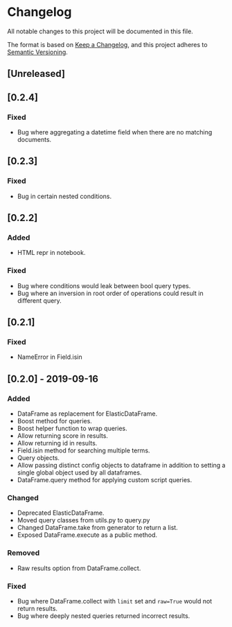 # Changelog

All notable changes to this project will be documented in this file.

The format is based on [Keep a Changelog](https://keepachangelog.com/en/1.0.0/),
and this project adheres to [Semantic Versioning](https://semver.org/spec/v2.0.0.html).

## [Unreleased]

## [0.2.4]

### Fixed

- Bug where aggregating a datetime field when there are no matching documents.

## [0.2.3]

### Fixed

- Bug in certain nested conditions.

## [0.2.2]

### Added

- HTML repr in notebook.

### Fixed

- Bug where conditions would leak between bool query types.
- Bug where an inversion in root order of operations could result in different query.

## [0.2.1]

### Fixed

- NameError in Field.isin

## [0.2.0] - 2019-09-16

### Added

- DataFrame as replacement for ElasticDataFrame.
- Boost method for queries.
- Boost helper function to wrap queries.
- Allow returning score in results.
- Allow returning id in results.
- Field.isin method for searching multiple terms.
- Query objects.
- Allow passing distinct config objects to dataframe in addition to setting a single global object used by all dataframes.
- DataFrame.query method for applying custom script queries.

### Changed

- Deprecated ElasticDataFrame.
- Moved query classes from utils.py to query.py
- Changed DataFrame.take from generator to return a list.
- Exposed DataFrame.execute as a public method.

### Removed

- Raw results option from DataFrame.collect.

### Fixed

- Bug where DataFrame.collect with `limit` set and `raw=True` would not return results.
- Bug where deeply nested queries returned incorrect results.
